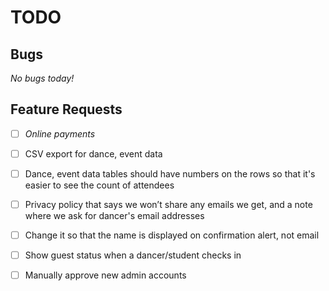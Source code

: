 # TODO

## Bugs

_No bugs today!_


## Feature Requests

- [ ] *Online payments*

- [ ] CSV export for dance, event data

- [ ] Dance, event data tables should have numbers on the rows so that it's easier to see the count of attendees

- [ ] Privacy policy that says we won’t share any emails we get, and a note where we ask for dancer's email addresses

- [ ] Change it so that the name is displayed on confirmation alert, not email

- [ ] Show guest status when a dancer/student checks in

- [ ] Manually approve new admin accounts
